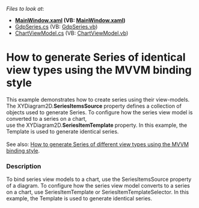 <!-- default file list -->
*Files to look at*:

* **[MainWindow.xaml](./CS/SeriesItemTemplateSample/MainWindow.xaml) (VB: [MainWindow.xaml](./VB/SeriesItemTemplateSample/MainWindow.xaml))**
* [GdpSeries.cs](./CS/SeriesItemTemplateSample/Model/GdpSeries.cs) (VB: [GdpSeries.vb](./VB/SeriesItemTemplateSample/Model/GdpSeries.vb))
* [ChartViewModel.cs](./CS/SeriesItemTemplateSample/ViewModel/ChartViewModel.cs) (VB: [ChartViewModel.vb](./VB/SeriesItemTemplateSample/ViewModel/ChartViewModel.vb))
<!-- default file list end -->
# How to generate Series of identical view types using the MVVM binding style


This example demonstrates how to create series using their view-models. The XYDiagram2D.<strong>SeriesItemsSource </strong>property defines a collection of objects used to generate Series. To configure how the series view model is converted to a series on a chart, use the XYDiagram2D.<strong>SeriesItemTemplate </strong>property. In this example, the Template is used to generate identical series.<br><br>See also: <a href="https://www.devexpress.com/Support/Center/p/T500832">How to generate Series of different view types using the MVVM binding style</a>.


<h3>Description</h3>

To bind series view models to a chart, use the SeriesItemsSource property of a diagram. To configure how the series view model converts to a series on a chart, use SeriesItemTemplate or SeriesItemTemplateSelector. In this example, the Template is used to generate identical series.

<br/>


